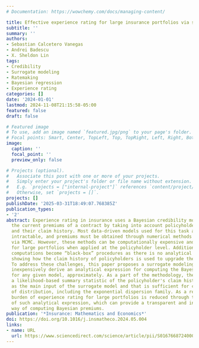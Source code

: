 ```yaml
---
# Documentation: https://wowchemy.com/docs/managing-content/

title: Effective experience rating for large insurance portfolios via surrogate modeling
subtitle: ''
summary: ''
authors:
- Sebastian Calcetero Vanegas
- Andrei Badescu
- X. Sheldon Lin
tags:
- Credibility
- Surrogate modeling
- Ratemaking
- Bayesian regression
- Experience rating
categories: []
date: '2024-01-01'
lastmod: 2024-11-08T21:15:58-05:00
featured: false
draft: false

# Featured image
# To use, add an image named `featured.jpg/png` to your page's folder.
# Focal points: Smart, Center, TopLeft, Top, TopRight, Left, Right, BottomLeft, Bottom, BottomRight.
image:
  caption: ''
  focal_point: ''
  preview_only: false

# Projects (optional).
#   Associate this post with one or more of your projects.
#   Simply enter your project's folder or file name without extension.
#   E.g. `projects = ["internal-project"]` references `content/project/deep-learning/index.md`.
#   Otherwise, set `projects = []`.
projects: []
publishDate: '2025-03-31T18:49:07.768385Z'
publication_types:
- '2'
abstract: Experience rating in insurance uses a Bayesian credibility model to upgrade
  the current premiums of a contract by taking into account policyholders' attributes
  and their claim history. Most data-driven models used for this task are mathematically
  intractable, and premiums must be obtained through numerical methods such as simulation
  via MCMC. However, these methods can be computationally expensive and even prohibitive
  for large portfolios when applied at the policyholder level. Additionally, these
  computations become “black-box” procedures as there is no analytical expression
  showing how the claim history of policyholders is used to upgrade their premiums.
  To address these challenges, this paper proposes a surrogate modeling approach to
  inexpensively derive an analytical expression for computing the Bayesian premiums
  for any given model, approximately. As a part of the methodology, the paper introduces
  a likelihood-based summary statistic of the policyholder's claim history that serves
  as the main input of the surrogate model and that is sufficient for certain families
  of distribution, including the exponential dispersion family. As a result, the computational
  burden of experience rating for large portfolios is reduced through the direct evaluation
  of such analytical expression, which can provide a transparent and interpretable
  way of computing Bayesian premiums.
publication: '*Insurance: Mathematics and Economics*'
doi: https://doi.org/10.1016/j.insmatheco.2024.05.004
links:
- name: URL
  url: https://www.sciencedirect.com/science/article/pii/S016766872400060X
---
```

